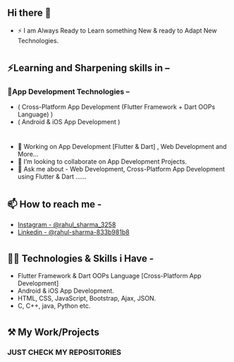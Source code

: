 ## Hi there 👋

- ⚡ I am Always Ready to Learn something New & ready to Adapt New Technologies.
# 
## ⚡Learning and Sharpening skills in –
###   👷‍App Development Technologies – 
-   ( Cross-Platform App Development (Flutter Framework + Dart OOPs Language) )
-   ( Android & iOS App Development )
#
#
- 🔭 Working on App Development [Flutter & Dart] , Web Development and More... 
- 👯 I’m looking to collaborate on App Development Projects.
- 💬 Ask me about - Web Development, Cross-Platform App Development using Flutter & Dart ......
#
#
## 📫 How to reach me -
* [Instagram - @rahul_sharma_3258](https://www.instagram.com/rahul_sharma_3258/)
* [Linkedin - @rahul-sharma-833b981b8](https://www.linkedin.com/in/rahul-sharma-b03039143/)
# 
# 
## 👷‍♂️ Technologies & Skills i Have -
- Flutter Framework & Dart OOPs Language [Cross-Platform App Development]
- Android & iOS App Development.
- HTML, CSS, JavaScript, Bootstrap, Ajax, JSON.
-  C, C++, java, Python etc. 
# 
# 
## ⚒ My Work/Projects
### JUST CHECK MY REPOSITORIES


